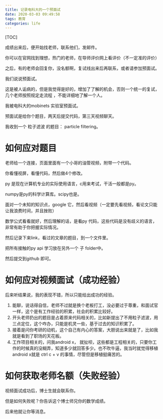 ```yaml
---
title: 记录电科大的一个预面试
date: 2020-03-03 09:49:58
tags: 教育
categories: life
---
```


[TOC]

成绩出来后，便开始找老师，联系他们，发邮件。

你可以在官网找到理想，热门的老师，在导师评价网上看评价（不一定准的评价）

之后，有的老师会回复你，没名额啊，复试线出来后再联系，或者请参加预面试。

我们说说预面试。


<!--more-->



这是被人诟病的，但是我觉得是好的，增加了了解的机会，否则一个统一的复试，几个老师按照规定走流程
，不能详细地了解一个人。

我被电科大的mobinets 实验室预面试。

预面试是给你个题目，两天后提交代码，第三天视频聊天。

我收到一个 粒子滤波 的题目： particle filtering。

# 如何应对题目

老师给一个连接，页面里面有一个小哥的油管视频，附带一个代码。

你看懂视屏，看懂代码，然后做4个修改。

py 是现在计算机专业的实际使用语言，c用来考试，干活一般都是py。

numpy是py的科学计算库。scipy也是。


面对一个未知的知识点，google 它，然后看视频（一定要先看视频，看论文只能让我浪费时间，并且挫败）

数学公式看看就好，然后理解的话，是看py 代码，这些代码是没有歧义的语言，非常有助于你把握实际情况。

然后记录下来link，看过的文章的题目，到一个文件里。

把所有接触的py api 学习放在另外一个 子 folder中。

然后提交到github 即可。


# 如何应对视频面试（成功经验）

后来听结果说，我的表现不错，所以只能给出成功的经验。

1. 能聊，说话得自信，老师不过就是换个老板打工，没必要过于尊重，和面试官一样，这个是有工作经验的积累，社会的积累比较好。
2. 开头老师扔出的题目是占着原来代码相关的，比如新提出了不用粒子滤波，用三点定位，这个咋办，只能是机灵一些，基于过去的知识积累了。
3. 接着是问你考研的动机，这个自己有内心的答案，大胆说出来就是了，比如我就是看到了职场的天花板。
4. 工作项目相关的，问我android x， 就扯呗，这些都是工程相关的，只要你工作的时候真的没糊弄，知道多少就回答多少。也不吹牛逼，我当时就觉得移植android x就是 ctrl c + v 的事情，尽管但是移植挺痛苦的。

# 如何获取老师名额（失败经验）

视频面试成功后，博士生就会联系你。

但是如何失败呢？你告诉这个博士师兄你的数学成绩。

后来他就让你等消息。
